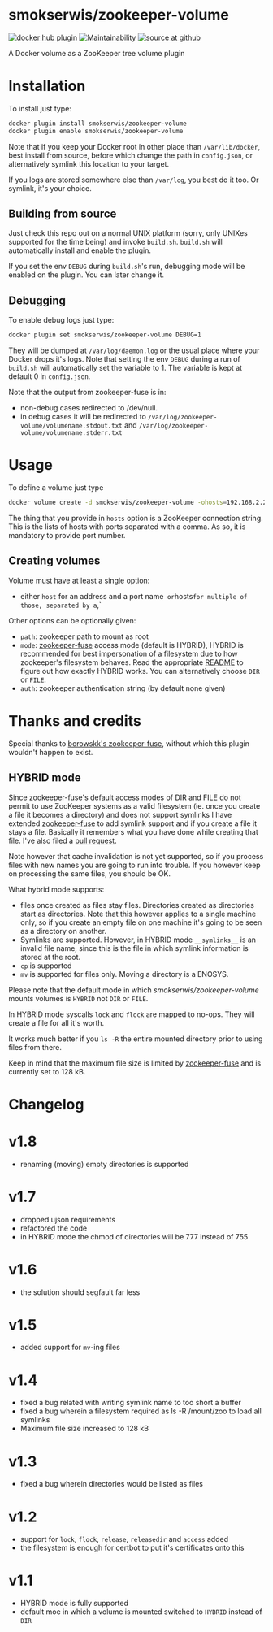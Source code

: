 # smokserwis/zookeeper-volume
[![docker hub plugin](https://img.shields.io/badge/docker%20hub%20plugin-1.8-green)](https://hub.docker.com/r/smokserwis/zookeeper-volume)
[![Maintainability](https://api.codeclimate.com/v1/badges/a60480b7e2fe114fd794/maintainability)](https://codeclimate.com/github/smok-serwis/zookeeper-volume/maintainability)
[![source at github](https://img.shields.io/badge/github-available-green)](https://github.com/smok-serwis/zookeeper-volume)

A Docker volume as a ZooKeeper tree volume plugin

# Installation

To install just type:

```bash
docker plugin install smokserwis/zookeeper-volume
docker plugin enable smokserwis/zookeeper-volume
```

Note that if you keep your Docker root in other place than
`/var/lib/docker`, best install from source, before which 
change the path in `config.json`, or alternatively symlink this location to your target.

If you logs are stored somewhere else than `/var/log`, you best
do it too. Or symlink, it's your choice.

## Building from source

Just check this repo out on a normal UNIX platform (sorry, only UNIXes supported for the time being)
and invoke `build.sh`.
`build.sh` will automatically install and enable the plugin.

If you set the env `DEBUG` during `build.sh`'s run,
debugging mode will be enabled on the plugin. You can later change it.

## Debugging

To enable debug logs just type:

```bash
docker plugin set smokserwis/zookeeper-volume DEBUG=1
```

They will be dumped at `/var/log/daemon.log` or the usual place where your Docker drops it's logs.
Note that setting the env `DEBUG` during a run of `build.sh` will
automatically set the variable to 1.
The variable is kept at default 0 in `config.json`.

Note that the output from zookeeper-fuse is in:
 
* non-debug cases redirected to /dev/null.
* in debug cases it will be redirected to 
  `/var/log/zookeeper-volume/volumename.stdout.txt` and
  `/var/log/zookeeper-volume/volumename.stderr.txt`

# Usage

To define a volume just type

```bash
docker volume create -d smokserwis/zookeeper-volume -ohosts=192.168.2.237:2181 -opath=/zk-child zookeeper
```

The thing that you provide in `hosts` option is a ZooKeeper connection string.
This is the lists of hosts with ports separated with a comma.
As so, it is mandatory to provide port number.

## Creating volumes

Volume must have at least a single option:

* either `host` for an address and a port name` 
  or `hosts` for multiple of those, separated by a `,`

Other options can be optionally given:

* `path`: zookeeper path to mount as root
* `mode`: [zookeeper-fuse](https://github.com/smok-serwis/zookeeper-fuse/blob/master/README) access mode 
    (default is HYBRID), HYBRID is recommended for best impersonation of a filesystem
    due to how zookeeper's filesystem behaves. Read the appropriate [README](https://github.com/smok-serwis/zookeeper-fuse/blob/master/README)
    to figure out how exactly HYBRID works. You can alternatively choose `DIR` or `FILE`.
* `auth`: zookeeper authentication string (by default none given)

# Thanks and credits

Special thanks to [borowskk's zookeeper-fuse](https://github.com/borowskk/zookeeper-fuse.git), 
without which this plugin wouldn't happen to exist.

## HYBRID mode

Since zookeeper-fuse's default access modes of DIR and FILE do not permit to use ZooKeeper systems as a valid filesystem (ie. once you create a file it becomes a directory) and does not support symlinks I have extended [zookeeper-fuse](https://github.com/smok-serwis/zookeeper-fuse.git) to add symlink support and if you create a file it stays a file. Basically it remembers what you have done while creating that file. I've also filed a [pull request](https://github.com/borowskk/zookeeper-fuse/pull/5).

Note however that cache invalidation is not yet supported, so if you process files with new names you are going to run into trouble. If you however keep on processing the same files, you should be OK.

What hybrid mode supports:

* files once created as files stay files. Directories created as directories start as directories. Note that this however applies to a single machine only, so if you create an empty file on one machine it's going to be seen as a directory on another.
* Symlinks are supported. However, in HYBRID mode `__symlinks__` is an invalid file name, since this is the file in which symlink information is stored at the root.
* `cp` is supported
* `mv` is supported for files only. Moving a directory is a ENOSYS.

Please note that the default mode in which 
*smokserwis/zookeeper-volume* mounts volumes is
`HYBRID` not `DIR` or `FILE`.

In HYBRID mode syscalls `lock` and `flock` are mapped to no-ops. They
will create a file for all it's worth.

It works much better if you `ls -R` the entire mounted directory prior to using files from there.

Keep in mind that the maximum file size is limited by
[zookeeper-fuse](https://github.com/smok-serwis/zookeeper-fuse.git) 
and is currently set to 128 kB.

# Changelog

# v1.8

* renaming (moving) empty directories is supported

# v1.7

* dropped ujson requirements
* refactored the code
* in HYBRID mode the chmod of directories will be 777 instead of 755

# v1.6

* the solution should segfault far less

# v1.5

* added support for `mv`-ing files

# v1.4

* fixed a bug related with writing symlink name to too short a buffer
* fixed a bug wherein a filesystem required as ls -R /mount/zoo to load all symlinks
* Maximum file size increased to 128 kB

# v1.3

* fixed a bug wherein directories would
  be listed as files

# v1.2

* support for `lock`, `flock`, `release`, 
  `releasedir` and `access` added
* the filesystem is enough for certbot to put it's certificates onto this

# v1.1 

* HYBRID mode is fully supported
* default moe in which a volume is mounted switched to `HYBRID` instead of `DIR`
